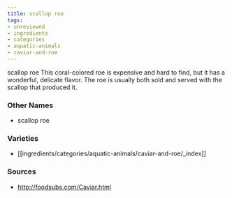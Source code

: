 ```yaml
---
title: scallop roe
tags:
- unreviewed
- ingredients
- categories
- aquatic-animals
- caviar-and-roe
---
```

scallop roe This coral-colored roe is expensive and hard to find, but it has a wonderful, delicate flavor. The roe is usually both sold and served with the scallop that produced it.

### Other Names

* scallop roe

### Varieties

* [[ingredients/categories/aquatic-animals/caviar-and-roe/_index]]

### Sources
* http://foodsubs.com/Caviar.html
